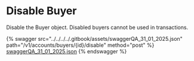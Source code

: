 # Disable Buyer

Disable the Buyer object. Disabled buyers cannot be used in transactions.

{% swagger src="../../../../.gitbook/assets/swaggerQA_31_01_2025.json" path="/v1/accounts/buyers/{id}/disable" method="post" %}
[swaggerQA_31_01_2025.json](../../../../.gitbook/assets/swaggerQA_31_01_2025.json)
{% endswagger %}
